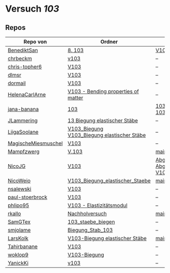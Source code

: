# Versuch *103*

## Repos

|                     Repo von                     |                                                                                                                    Ordner                                                                                                                    |                                                                                                                                                                                                                         PDFs                                                                                                                                                                                                                          |
|--------------------------------------------------|----------------------------------------------------------------------------------------------------------------------------------------------------------------------------------------------------------------------------------------------|-------------------------------------------------------------------------------------------------------------------------------------------------------------------------------------------------------------------------------------------------------------------------------------------------------------------------------------------------------------------------------------------------------------------------------------------------------|
|[BenediktSan](../repo/BenediktSan)                |[8. 103](https://github.com/BenediktSan/AnfaengerPraktikum2020/tree/main/Versuche%20Semester%20III/8.%20103)                                                                                                                                  |[V103.pdf](https://docs.google.com/viewer?url=https://raw.githubusercontent.com/BenediktSan/AnfaengerPraktikum2020/main/Versuche%20Semester%20III/8.%20103/V103.pdf)                                                                                                                                                                                                                                                                                   |
|[chrbeckm](../repo/chrbeckm)                      |[v103](https://github.com/chrbeckm/anfaenger-praktikum/tree/master/v103)                                                                                                                                                                      |–                                                                                                                                                                                                                                                                                                                                                                                                                                                      |
|[chris-topher6](../repo/chris-topher6)            |[V103](https://github.com/chris-topher6/Anfaenger-Praktikum/tree/master/V103)                                                                                                                                                                 |–                                                                                                                                                                                                                                                                                                                                                                                                                                                      |
|[dlmsr](../repo/dlmsr)                            |[V103](https://github.com/dlmsr/praktikum/tree/master/V103)                                                                                                                                                                                   |–                                                                                                                                                                                                                                                                                                                                                                                                                                                      |
|[dormail](../repo/dormail)                        |[V103](https://github.com/dormail/ap/tree/main/V103)                                                                                                                                                                                          |–                                                                                                                                                                                                                                                                                                                                                                                                                                                      |
|[HelenaCarlArne](../repo/HelenaCarlArne)          |[V103 - Bending properties of matter](https://github.com/HelenaCarlArne/ProtokolleAP/tree/master/V103%20-%20Bending%20properties%20of%20matter)                                                                                               |–                                                                                                                                                                                                                                                                                                                                                                                                                                                      |
|[jana-banana](../repo/jana-banana)                |[103](https://github.com/jana-banana/AP-2020/tree/main/we%20did%20that/103)                                                                                                                                                                   |[103_1.pdf](https://docs.google.com/viewer?url=https://raw.githubusercontent.com/jana-banana/AP-2020/main/we%20did%20that/103/103_1.pdf)<br/>[103_2-1.pdf](https://docs.google.com/viewer?url=https://raw.githubusercontent.com/jana-banana/AP-2020/main/we%20did%20that/103/103_2-1.pdf)                                                                                                                                                              |
|[JLammering](../repo/JLammering)                  |[13 Biegung elastischer Stäbe](https://github.com/JLammering/Physikalisches-Praktikum/tree/master/13%20Biegung%20elastischer%20St%C3%A4be)                                                                                                    |–                                                                                                                                                                                                                                                                                                                                                                                                                                                      |
|[LiigaSoolane](../repo/LiigaSoolane)              |[V103_Biegung](https://github.com/LiigaSoolane/Paktikum-mit-dem-Teufel/tree/main/V103_Biegung)<br/>[V103_Biegung elastischer Stäbe](https://github.com/LiigaSoolane/Paktikum-mit-dem-Teufel/tree/main/V103_Biegung%20elastischer%20St%C3%A4be)|–                                                                                                                                                                                                                                                                                                                                                                                                                                                      |
|[MagischeMiesmuschel](../repo/MagischeMiesmuschel)|[V103](https://github.com/MagischeMiesmuschel/AnfaengerPraktikum/tree/master/V103)                                                                                                                                                            |–                                                                                                                                                                                                                                                                                                                                                                                                                                                      |
|[Mampfzwerg](../repo/Mampfzwerg)                  |[V.103](https://github.com/Mampfzwerg/Praktikum/tree/master/V.103)                                                                                                                                                                            |[main.pdf](https://docs.google.com/viewer?url=https://raw.githubusercontent.com/Mampfzwerg/Praktikum/master/V.103/latex-template/main.pdf)                                                                                                                                                                                                                                                                                                             |
|[NicoJG](../repo/NicoJG)                          |[V103](https://github.com/NicoJG/Anfaengerpraktikum/tree/master/V103)                                                                                                                                                                         |[Abgabe.pdf](https://docs.google.com/viewer?url=https://raw.githubusercontent.com/NicoJG/Anfaengerpraktikum/master/V103/Abgabe.pdf)<br/>[Abgabe_korrigiert.pdf](https://docs.google.com/viewer?url=https://raw.githubusercontent.com/NicoJG/Anfaengerpraktikum/master/V103/Abgabe_korrigiert.pdf)<br/>[V103_Feedback.pdf](https://docs.google.com/viewer?url=https://raw.githubusercontent.com/NicoJG/Anfaengerpraktikum/master/V103/V103_Feedback.pdf)|
|[NicoWeio](../repo/NicoWeio)                      |[V103_Biegung_elastischer_Staebe](https://github.com/NicoWeio/AP/tree/gh-pages/V103_Biegung_elastischer_Staebe)                                                                                                                               |[main.pdf](https://docs.google.com/viewer?url=https://raw.githubusercontent.com/NicoWeio/AP/gh-pages/V103_Biegung_elastischer_Staebe/build/main.pdf)                                                                                                                                                                                                                                                                                                   |
|[nsalewski](../repo/nsalewski)                    |[V103](https://github.com/nsalewski/laboratory/tree/master/V103)                                                                                                                                                                              |–                                                                                                                                                                                                                                                                                                                                                                                                                                                      |
|[paul-stoerbrock](../repo/paul-stoerbrock)        |[V103](https://github.com/paul-stoerbrock/Praktikum/tree/master/V103)                                                                                                                                                                         |–                                                                                                                                                                                                                                                                                                                                                                                                                                                      |
|[phlipo95](../repo/phlipo95)                      |[V103 - Elastizitätsmodul](https://github.com/phlipo95/AP-Praktikum/tree/master/V103%20-%20Elastizit%C3%A4tsmodul)                                                                                                                            |–                                                                                                                                                                                                                                                                                                                                                                                                                                                      |
|[rkallo](../repo/rkallo)                          |[Nachholversuch](https://github.com/rkallo/APWS1718/tree/master/Nachholversuch)                                                                                                                                                               |[main.pdf](https://docs.google.com/viewer?url=https://raw.githubusercontent.com/rkallo/APWS1718/master/Nachholversuch/main.pdf)                                                                                                                                                                                                                                                                                                                        |
|[SamGTex](../repo/SamGTex)                        |[103_staebe_biegen](https://github.com/SamGTex/Physik_Praktikum_Samuel_Max/tree/master/103_staebe_biegen)                                                                                                                                     |–                                                                                                                                                                                                                                                                                                                                                                                                                                                      |
|[smjolame](../repo/smjolame)                      |[Biegung_Stab_103](https://github.com/smjolame/Praktikum_1/tree/master/Biegung_Stab_103)                                                                                                                                                      |–                                                                                                                                                                                                                                                                                                                                                                                                                                                      |
|[LarsKolk](../repo/LarsKolk)                      |[V103-Biegung elastischer Stäbe](https://github.com/LarsKolk/Anfaengerpraktikum/tree/master/V103-Biegung%20elastischer%20St%C3%A4be)                                                                                                          |[main.pdf](https://docs.google.com/viewer?url=https://raw.githubusercontent.com/LarsKolk/Anfaengerpraktikum/master/V103-Biegung%20elastischer%20St%C3%A4be/main.pdf)                                                                                                                                                                                                                                                                                   |
|[Tahirbanane](../repo/Tahirbanane)                |[V103](https://github.com/Tahirbanane/AP/tree/main/V103)                                                                                                                                                                                      |–                                                                                                                                                                                                                                                                                                                                                                                                                                                      |
|[woklop9](../repo/woklop9)                        |[V103-Biegung](https://github.com/woklop9/Anfaengerpraktikum/tree/master/V103-Biegung)                                                                                                                                                        |–                                                                                                                                                                                                                                                                                                                                                                                                                                                      |
|[YanickKi](../repo/YanickKi)                      |[v103](https://github.com/YanickKi/AP_T_Y/tree/main/v103)                                                                                                                                                                                     |–                                                                                                                                                                                                                                                                                                                                                                                                                                                      |
